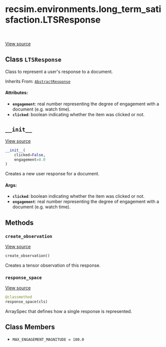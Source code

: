<div itemscope itemtype="http://developers.google.com/ReferenceObject">
<meta itemprop="name" content="recsim.environments.long_term_satisfaction.LTSResponse" />
<meta itemprop="path" content="Stable" />
<meta itemprop="property" content="__init__"/>
<meta itemprop="property" content="create_observation"/>
<meta itemprop="property" content="response_space"/>
<meta itemprop="property" content="MAX_ENGAGEMENT_MAGNITUDE"/>
</div>

# recsim.environments.long_term_satisfaction.LTSResponse

<table class="tfo-notebook-buttons tfo-api" align="left">
</table>

<a target="_blank" href="https://github.com/google-research/recsim/environments/long_term_satisfaction.py">View
source</a>

## Class `LTSResponse`

Class to represent a user's response to a document.

Inherits From: [`AbstractResponse`](../../../recsim/user/AbstractResponse.md)

<!-- Placeholder for "Used in" -->

#### Attributes:

*   <b>`engagement`</b>: real number representing the degree of engagement with
    a document (e.g. watch time).
*   <b>`clicked`</b>: boolean indicating whether the item was clicked or not.

<h2 id="__init__"><code>__init__</code></h2>

<a target="_blank" href="https://github.com/google-research/recsim/environments/long_term_satisfaction.py">View
source</a>

```python
__init__(
    clicked=False,
    engagement=0.0
)
```

Creates a new user response for a document.

#### Args:

*   <b>`clicked`</b>: boolean indicating whether the item was clicked or not.
*   <b>`engagement`</b>: real number representing the degree of engagement with
    a document (e.g. watch time).

## Methods

<h3 id="create_observation"><code>create_observation</code></h3>

<a target="_blank" href="https://github.com/google-research/recsim/environments/long_term_satisfaction.py">View
source</a>

```python
create_observation()
```

Creates a tensor observation of this response.

<h3 id="response_space"><code>response_space</code></h3>

<a target="_blank" href="https://github.com/google-research/recsim/environments/long_term_satisfaction.py">View
source</a>

```python
@classmethod
response_space(cls)
```

ArraySpec that defines how a single response is represented.

## Class Members

*   `MAX_ENGAGEMENT_MAGNITUDE = 100.0` <a id="MAX_ENGAGEMENT_MAGNITUDE"></a>

